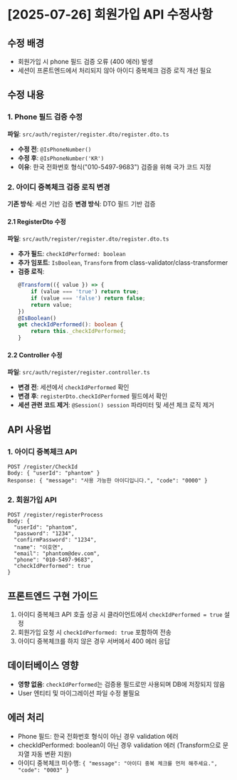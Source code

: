 # [2025-07-26] 회원가입 API 수정사항

## 수정 배경
- 회원가입 시 phone 필드 검증 오류 (400 에러) 발생
- 세션이 프론트엔드에서 처리되지 않아 아이디 중복체크 검증 로직 개선 필요

## 수정 내용

### 1. Phone 필드 검증 수정
**파일**: `src/auth/register/register.dto/register.dto.ts`
- **수정 전**: `@IsPhoneNumber()`
- **수정 후**: `@IsPhoneNumber('KR')`
- **이유**: 한국 전화번호 형식("010-5497-9683") 검증을 위해 국가 코드 지정

### 2. 아이디 중복체크 검증 로직 변경
**기존 방식**: 세션 기반 검증
**변경 방식**: DTO 필드 기반 검증

#### 2.1 RegisterDto 수정
**파일**: `src/auth/register/register.dto/register.dto.ts`
- **추가 필드**: `checkIdPerformed: boolean`
- **추가 임포트**: `IsBoolean`, `Transform` from class-validator/class-transformer
- **검증 로직**:
  ```typescript
  @Transform(({ value }) => {
      if (value === 'true') return true;
      if (value === 'false') return false;
      return value;
  })
  @IsBoolean()
  get checkIdPerformed(): boolean {
      return this._checkIdPerformed;
  }
  ```

#### 2.2 Controller 수정
**파일**: `src/auth/register/register.controller.ts`
- **변경 전**: 세션에서 `checkIdPerformed` 확인
- **변경 후**: `registerDto.checkIdPerformed` 필드에서 확인
- **세션 관련 코드 제거**: `@Session() session` 파라미터 및 세션 체크 로직 제거

## API 사용법

### 1. 아이디 중복체크 API
```
POST /register/CheckId
Body: { "userId": "phantom" }
Response: { "message": "사용 가능한 아이디입니다.", "code": "0000" }
```

### 2. 회원가입 API
```
POST /register/registerProcess
Body: {
  "userId": "phantom",
  "password": "1234",
  "confirmPassword": "1234", 
  "name": "이호연",
  "email": "phantom@dev.com",
  "phone": "010-5497-9683",
  "checkIdPerformed": true
}
```

## 프론트엔드 구현 가이드
1. 아이디 중복체크 API 호출 성공 시 클라이언트에서 `checkIdPerformed = true` 설정
2. 회원가입 요청 시 `checkIdPerformed: true` 포함하여 전송
3. 아이디 중복체크를 하지 않은 경우 서버에서 400 에러 응답

## 데이터베이스 영향
- **영향 없음**: `checkIdPerformed`는 검증용 필드로만 사용되며 DB에 저장되지 않음
- User 엔티티 및 마이그레이션 파일 수정 불필요

## 에러 처리
- Phone 필드: 한국 전화번호 형식이 아닌 경우 validation 에러
- checkIdPerformed: boolean이 아닌 경우 validation 에러 (Transform으로 문자열 자동 변환 지원)
- 아이디 중복체크 미수행: `{ "message": "아이디 중복 체크를 먼저 해주세요.", "code": "0003" }`